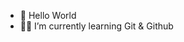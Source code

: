 - 👋 Hello World
- 👩‍💻 I’m currently learning Git & Github

<!---
Rclarkeweb/Rclarkeweb is a ✨ special ✨ repository because its `README.md` (this file) appears on your GitHub profile.
You can click the Preview link to take a look at your changes.
--->
